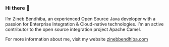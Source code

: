 ### Hi there 👋

I’m Zineb Bendhiba, an experienced Open Source Java developer with a passion for Enterprise Integration & Cloud-native technologies. I’m an active contributor to the open source integration project Apache Camel.

For more information about me, visit my website [zinebbendhiba.com](https://zinebbendhiba.com/about/)

